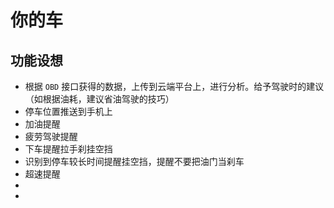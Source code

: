 # 你的车
## 功能设想
- 根据 `OBD` 接口获得的数据，上传到云端平台上，进行分析。给予驾驶时的建议（如根据油耗，建议省油驾驶的技巧）
- 停车位置推送到手机上
- 加油提醒
- 疲劳驾驶提醒
- 下车提醒拉手刹挂空挡
- 识别到停车较长时间提醒挂空挡，提醒不要把油门当刹车
- 超速提醒
-  
-
